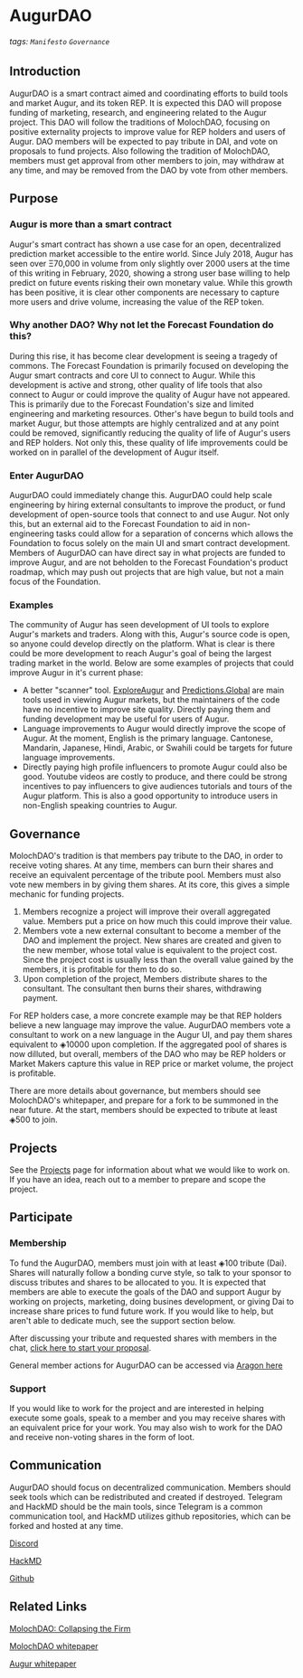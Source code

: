 # AugurDAO

###### tags: `Manifesto` `Governance`

## Introduction

AugurDAO is a smart contract aimed and coordinating efforts to build tools and market Augur, and its token REP.
It is expected this DAO will propose funding of marketing, research, and engineering related to the Augur project. This DAO will
follow the traditions of MolochDAO, focusing on positive externality projects to improve value for REP holders and users of Augur.
DAO members will be expected to pay tribute in DAI, and vote on proposals to fund projects. Also following the tradition of MolochDAO,
members must get approval from other members to join, may withdraw at any time, and may be removed from the DAO by vote from other members.

## Purpose

### Augur is more than a smart contract

Augur's smart contract has shown a use case for an open, decentralized prediction market accessible to the entire world. Since July 2018,
Augur has seen over Ξ70,000 in volume from only slightly over 2000 users at the time of this writing in February, 2020, showing a strong user
base willing to help predict on future events risking their own monetary value. While this growth has been positive, it is clear other components are necessary to capture more
users and drive volume, increasing the value of the REP token.

### Why another DAO? Why not let the Forecast Foundation do this?

During this rise, it has become clear development is seeing a tragedy of commons. The Forecast Foundation is primarily focused on developing
the Augur smart contracts and core UI to connect to Augur. While this development is active and strong, other quality of life tools that also connect to Augur or could
improve the quality of Augur have not appeared. This is primarily due to the Forecast Foundation's size and limited engineering and marketing
resources. Other's have begun to build tools and market Augur, but those attempts are highly centralized and at any point could be removed,
significantly reducing the quality of life of Augur's users and REP holders. Not only this, these quality of life improvements could be worked
on in parallel of the development of Augur itself.

### Enter AugurDAO

AugurDAO could immediately change this. AugurDAO could help scale engineering by hiring external consultants to improve the product,
or fund development of open-source tools that connect to and use Augur. Not only this, but an external aid to the Forecast Foundation
to aid in non-engineering tasks could allow for a separation of concerns which allows the Foundation to focus solely on the main UI and
smart contract development. Members of AugurDAO can have direct say in what projects are funded to improve Augur, and are not beholden
to the Forecast Foundation's product roadmap, which may push out projects that are high value, but not a main focus of the Foundation.

### Examples

The community of Augur has seen development of UI tools to explore Augur's markets and traders. Along with this, Augur's source code is open,
so anyone could develop directly on the platform. What is clear is there could be more development to reach Augur's goal of being the largest
trading market in the world. Below are some examples of projects that could improve Augur in it's current phase:

* A better "scanner" tool. [ExploreAugur](https://exploreaugur.com/) and [Predictions.Global](https://predictions.global/) are main tools used in viewing Augur markets, but the maintainers of the code have no incentive to improve site quality. Directly paying them and funding development may be useful for users of Augur.
* Language improvements to Augur would directly improve the scope of Augur. At the moment, English is the primary language. Cantonese, Mandarin, Japanese, Hindi, Arabic, or Swahili could be targets for future language improvements.
* Directly paying high profile influencers to promote Augur could also be good. Youtube videos are costly to produce, and there could be strong incentives to pay influencers to give audiences tutorials and tours of the Augur platform. This is also a good opportunity to introduce users in non-English speaking countries to Augur.

## Governance

MolochDAO's tradition is that members pay tribute to the DAO, in order to receive voting shares. At any time, members can burn their
shares and receive an equivalent percentage of the tribute pool. Members must also vote new members in by giving them shares. At its core,
this gives a simple mechanic for funding projects.

1. Members recognize a project will improve their overall aggregated value. Members put a price on how much this could improve their value.
2. Members vote a new external consultant to become a member of the DAO and implement the project. New shares are created and given to the new member, whose total value is equivalent to the project cost. Since the project cost is usually less than the overall value gained by the members, it is profitable for them to do so.
3. Upon completion of the project, Members distribute shares to the consultant. The consultant then burns their shares, withdrawing payment.

For REP holders case, a more concrete example may be that REP holders believe a new language may improve the value. AugurDAO members vote a
consultant to work on a new language in the Augur UI, and pay them shares equivalent to ◈10000 upon completion. If the aggregated pool of
shares is now dilluted, but overall, members of the DAO who may be REP holders or Market Makers capture this value in REP price or market
volume, the project is profitable.

There are more details about governance, but members should see MolochDAO's whitepaper, and prepare for a fork to be summoned in the near future. At the start, members should be expected to tribute at least ◈500 to join.

## Projects

See the [Projects](https://hackmd.io/@oracle-dao/Sy23agXQU) page for information about what we would like to work on. If you have an idea,
reach out to a member to prepare and scope the project.

## Participate

### Membership

To fund the AugurDAO, members must join with at least ◈100 tribute (Dai). Shares will naturally follow a bonding curve style, so talk to your sponsor to
discuss tributes and shares to be allocated to you. It is expected that members are able to execute the goals of the DAO and support Augur
by working on projects, marketing, doing busines development, or giving Dai to increase share prices to fund future work. If you would like to help,
but aren't able to dedicate much, see the support section below.

After discussing your tribute and requested shares with members in the chat, [click here to start your proposal](https://mainnet.aragon.org/#/augurdao/0xbc8d57293f2112bd50f53003dbd246b75cf5975f/).

General member actions for AugurDAO can be accessed via [Aragon here](https://mainnet.aragon.org/#/augurdao)

### Support

If you would like to work for the project and are interested in helping execute some goals, speak to a member and you may receive shares with an equivalent
price for your work. You may also wish to work for the DAO and receive non-voting shares in the form of loot.


## Communication

AugurDAO should focus on decentralized communication. Members should seek tools which can be redistributed and created if destroyed. Telegram
and HackMD should be the main tools, since Telegram is a common communication tool, and HackMD utilizes github repositories, which can be forked
and hosted at any time.

[Discord](https://discord.gg/ay6kM9X) 

[HackMD](https://hackmd.io/team/augur-dao)

[Github](https://github.com/jfarid27/oracle-dao)


## Related Links

[MolochDAO: Collapsing the Firm](https://medium.com/@simondlr/the-moloch-dao-collapsing-the-firm-2a800b3aa2e7)

[MolochDAO whitepaper](https://github.com/MolochVentures/Whitepaper/blob/master/Whitepaper.pdf)

[Augur whitepaper](https://www.augur.net/whitepaper.pdf)